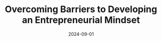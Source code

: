 ---
title: "  Overcoming Barriers to Developing an Entrepreneurial Mindset"
date: 2024-09-01
image: "/images/barriers-to-entrepreneurship1.jpg"
description: " Developing an entrepreneurial mindset is crucial for anyone aspiring to create, innovate, and lead successfully. However, various barriers ..."
layout: "post"
---